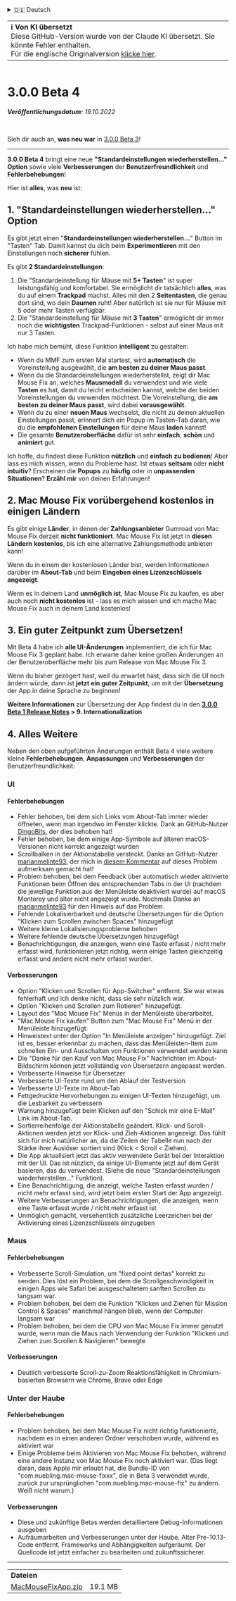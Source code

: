 <details>
<summary>🇩🇪 Deutsch</summary>

[🇬🇧 English (GitHub)](https://github.com/noah-nuebling/mac-mouse-fix/releases/tag/3.0.0-Beta-4)\
[🇦🇩 Català](https://redirect.macmousefix.com/?target=mmf-release&tag=3.0.0-Beta-4&locale=ca)\
**🇩🇪 Deutsch**\
[🇪🇸 Español](https://redirect.macmousefix.com/?target=mmf-release&tag=3.0.0-Beta-4&locale=es)\
[🇫🇷 Français](https://redirect.macmousefix.com/?target=mmf-release&tag=3.0.0-Beta-4&locale=fr)\
[🇮🇩 Indonesia](https://redirect.macmousefix.com/?target=mmf-release&tag=3.0.0-Beta-4&locale=id)\
[🇮🇹 Italiano](https://redirect.macmousefix.com/?target=mmf-release&tag=3.0.0-Beta-4&locale=it)\
[🇭🇺 Magyar](https://redirect.macmousefix.com/?target=mmf-release&tag=3.0.0-Beta-4&locale=hu)\
[🇳🇱 Nederlands](https://redirect.macmousefix.com/?target=mmf-release&tag=3.0.0-Beta-4&locale=nl)\
[🇵🇱 Polski](https://redirect.macmousefix.com/?target=mmf-release&tag=3.0.0-Beta-4&locale=pl)\
[🇧🇷 Português (Brasil)](https://redirect.macmousefix.com/?target=mmf-release&tag=3.0.0-Beta-4&locale=pt-BR)\
[🇵🇹 Português (Portugal)](https://redirect.macmousefix.com/?target=mmf-release&tag=3.0.0-Beta-4&locale=pt-PT)\
[🇷🇴 Română](https://redirect.macmousefix.com/?target=mmf-release&tag=3.0.0-Beta-4&locale=ro)\
[🇸🇪 Svenska](https://redirect.macmousefix.com/?target=mmf-release&tag=3.0.0-Beta-4&locale=sv)\
[🇻🇳 Tiếng Việt](https://redirect.macmousefix.com/?target=mmf-release&tag=3.0.0-Beta-4&locale=vi)\
[🇹🇷 Türkçe](https://redirect.macmousefix.com/?target=mmf-release&tag=3.0.0-Beta-4&locale=tr)\
[🇨🇿 Čeština](https://redirect.macmousefix.com/?target=mmf-release&tag=3.0.0-Beta-4&locale=cs)\
[🇬🇷 Ελληνικά](https://redirect.macmousefix.com/?target=mmf-release&tag=3.0.0-Beta-4&locale=el)\
[🇷🇺 Русский](https://redirect.macmousefix.com/?target=mmf-release&tag=3.0.0-Beta-4&locale=ru)\
[🇺🇦 Українська](https://redirect.macmousefix.com/?target=mmf-release&tag=3.0.0-Beta-4&locale=uk)\
[🇮🇱 עברית](https://redirect.macmousefix.com/?target=mmf-release&tag=3.0.0-Beta-4&locale=he)\
[🇸🇦 العربية](https://redirect.macmousefix.com/?target=mmf-release&tag=3.0.0-Beta-4&locale=ar)\
[🇮🇳 हिन्दी](https://redirect.macmousefix.com/?target=mmf-release&tag=3.0.0-Beta-4&locale=hi)\
[🇹🇭 ไทย](https://redirect.macmousefix.com/?target=mmf-release&tag=3.0.0-Beta-4&locale=th)\
[🇨🇳 中文 (简体)](https://redirect.macmousefix.com/?target=mmf-release&tag=3.0.0-Beta-4&locale=zh-Hans)\
[🇨🇳 中文 (繁體)](https://redirect.macmousefix.com/?target=mmf-release&tag=3.0.0-Beta-4&locale=zh-Hant)\
[🇭🇰 中文（香港)](https://redirect.macmousefix.com/?target=mmf-release&tag=3.0.0-Beta-4&locale=zh-HK)\
[🇯🇵 日本語](https://redirect.macmousefix.com/?target=mmf-release&tag=3.0.0-Beta-4&locale=ja)\
[🇰🇷 한국어](https://redirect.macmousefix.com/?target=mmf-release&tag=3.0.0-Beta-4&locale=ko)\
[Help translate Mac Mouse Fix to different languages!](https://github.com/noah-nuebling/mac-mouse-fix/discussions/731)
</details>
<table align=><td>
<b>ℹ️ Von KI übersetzt</b><br>
Diese GitHub-Version wurde von der Claude KI übersetzt. Sie könnte Fehler enthalten.<br>
Für die englische Originalversion <a href="https://github.com/noah-nuebling/mac-mouse-fix/releases/tag/3.0.0-Beta-4">klicke hier</a>.
</td></table>

<table></table>

# 3.0.0 Beta 4
***Veröffentlichungsdatum:** 19.10.2022*

<br>

Sieh dir auch an, **was neu war** in [3.0.0 Beta 3](https://redirect.macmousefix.com/?target=mmf-release&tag=3.0.0-Beta-3&locale=de)!

---

**3.0.0 Beta 4** bringt eine neue **"Standardeinstellungen wiederherstellen..." Option** sowie viele **Verbesserungen** der **Benutzerfreundlichkeit** und **Fehlerbehebungen**!

Hier ist **alles**, was **neu** ist:

## 1. "Standardeinstellungen wiederherstellen..." Option

Es gibt jetzt einen "**Standardeinstellungen wiederherstellen...**" Button im "Tasten" Tab.
Damit kannst du dich beim **Experimentieren** mit den Einstellungen noch **sicherer** fühlen.

Es gibt **2 Standardeinstellungen**:

1. Die "Standardeinstellung für Mäuse mit **5+ Tasten**" ist super leistungsfähig und komfortabel. Sie ermöglicht dir tatsächlich **alles**, was du auf einem **Trackpad** machst. Alles mit den 2 **Seitentasten**, die genau dort sind, wo dein **Daumen** ruht! Aber natürlich ist sie nur für Mäuse mit 5 oder mehr Tasten verfügbar.
2. Die "Standardeinstellung für Mäuse mit **3 Tasten**" ermöglicht dir immer noch die **wichtigsten** Trackpad-Funktionen - selbst auf einer Maus mit nur 3 Tasten.

Ich habe mich bemüht, diese Funktion **intelligent** zu gestalten:

- Wenn du MMF zum ersten Mal startest, wird **automatisch** die Voreinstellung ausgewählt, die **am besten zu deiner Maus passt**.
- Wenn du die Standardeinstellungen wiederherstellst, zeigt dir Mac Mouse Fix an, welches **Mausmodell** du verwendest und wie viele **Tasten** es hat, damit du leicht entscheiden kannst, welche der beiden Voreinstellungen du verwenden möchtest. Die Voreinstellung, die **am besten zu deiner Maus passt**, wird dabei **vorausgewählt**.
- Wenn du zu einer **neuen Maus** wechselst, die nicht zu deinen aktuellen Einstellungen passt, erinnert dich ein Popup im Tasten-Tab daran, wie du die **empfohlenen Einstellungen** für deine Maus **laden** kannst!
- Die gesamte **Benutzeroberfläche** dafür ist sehr **einfach**, **schön** und **animiert** gut.

Ich hoffe, du findest diese Funktion **nützlich** und **einfach zu bedienen**! Aber lass es mich wissen, wenn du Probleme hast.
Ist etwas **seltsam** oder **nicht intuitiv**? Erscheinen die **Popups** zu **häufig** oder in **unpassenden Situationen**? **Erzähl mir** von deinen Erfahrungen!

## 2. Mac Mouse Fix vorübergehend kostenlos in einigen Ländern

Es gibt einige **Länder**, in denen der **Zahlungsanbieter** Gumroad von Mac Mouse Fix derzeit **nicht funktioniert**.
Mac Mouse Fix ist jetzt in **diesen Ländern** **kostenlos**, bis ich eine alternative Zahlungsmethode anbieten kann!

Wenn du in einem der kostenlosen Länder bist, werden Informationen darüber im **About-Tab** und beim **Eingeben eines Lizenzschlüssels** **angezeigt**.

Wenn es in deinem Land **unmöglich ist**, Mac Mouse Fix zu kaufen, es aber auch noch **nicht kostenlos** ist - lass es mich wissen und ich mache Mac Mouse Fix auch in deinem Land kostenlos!

## 3. Ein guter Zeitpunkt zum Übersetzen!

Mit Beta 4 habe ich **alle UI-Änderungen** implementiert, die ich für Mac Mouse Fix 3 geplant habe. Ich erwarte daher keine großen Änderungen an der Benutzeroberfläche mehr bis zum Release von Mac Mouse Fix 3.

Wenn du bisher gezögert hast, weil du erwartet hast, dass sich die UI noch ändern würde, dann ist **jetzt ein guter Zeitpunkt**, um mit der **Übersetzung** der App in deine Sprache zu beginnen!

**Weitere Informationen** zur Übersetzung der App findest du in den **[3.0.0 Beta 1 Release Notes](https://redirect.macmousefix.com/?target=mmf-release&tag=3.0.0-Beta-1.1&locale=de) > 9. Internationalization**

## 4. Alles Weitere

Neben den oben aufgeführten Änderungen enthält Beta 4 viele weitere kleine **Fehlerbehebungen**, **Anpassungen** und **Verbesserungen** der Benutzerfreundlichkeit:

### UI

#### Fehlerbehebungen

- Fehler behoben, bei dem sich Links vom About-Tab immer wieder öffneten, wenn man irgendwo im Fenster klickte. Dank an GitHub-Nutzer [DingoBits](https://github.com/DingoBits), der dies behoben hat!
- Fehler behoben, bei dem einige App-Symbole auf älteren macOS-Versionen nicht korrekt angezeigt wurden
- Scrollbalken in der Aktionstabelle versteckt. Danke an GitHub-Nutzer [marianmelinte93](https://github.com/marianmelinte93), der mich in [diesem Kommentar](https://github.com/noah-nuebling/mac-mouse-fix/discussions/366#discussioncomment-3728994) auf dieses Problem aufmerksam gemacht hat!
- Problem behoben, bei dem Feedback über automatisch wieder aktivierte Funktionen beim Öffnen des entsprechenden Tabs in der UI (nachdem die jeweilige Funktion aus der Menüleiste deaktiviert wurde) auf macOS Monterey und älter nicht angezeigt wurde. Nochmals Danke an [marianmelinte93](https://github.com/marianmelinte93) für den Hinweis auf das Problem.
- Fehlende Lokalisierbarkeit und deutsche Übersetzungen für die Option "Klicken zum Scrollen zwischen Spaces" hinzugefügt
- Weitere kleine Lokalisierungsprobleme behoben
- Weitere fehlende deutsche Übersetzungen hinzugefügt
- Benachrichtigungen, die anzeigen, wenn eine Taste erfasst / nicht mehr erfasst wird, funktionieren jetzt richtig, wenn einige Tasten gleichzeitig erfasst und andere nicht mehr erfasst wurden.

#### Verbesserungen

- Option "Klicken und Scrollen für App-Switcher" entfernt. Sie war etwas fehlerhaft und ich denke nicht, dass sie sehr nützlich war.
- Option "Klicken und Scrollen zum Rotieren" hinzugefügt.
- Layout des "Mac Mouse Fix" Menüs in der Menüleiste überarbeitet.
- "Mac Mouse Fix kaufen" Button zum "Mac Mouse Fix" Menü in der Menüleiste hinzugefügt.
- Hinweistext unter der Option "In Menüleiste anzeigen" hinzugefügt. Ziel ist es, besser erkennbar zu machen, dass das Menüleisten-Item zum schnellen Ein- und Ausschalten von Funktionen verwendet werden kann
- Die "Danke für den Kauf von Mac Mouse Fix" Nachrichten im About-Bildschirm können jetzt vollständig von Übersetzern angepasst werden.
- Verbesserte Hinweise für Übersetzer
- Verbesserte UI-Texte rund um den Ablauf der Testversion
- Verbesserte UI-Texte im About-Tab
- Fettgedruckte Hervorhebungen zu einigen UI-Texten hinzugefügt, um die Lesbarkeit zu verbessern
- Warnung hinzugefügt beim Klicken auf den "Schick mir eine E-Mail" Link im About-Tab.
- Sortierreihenfolge der Aktionstabelle geändert. Klick- und Scroll-Aktionen werden jetzt vor Klick- und Zieh-Aktionen angezeigt. Das fühlt sich für mich natürlicher an, da die Zeilen der Tabelle nun nach der Stärke ihrer Auslöser sortiert sind (Klick < Scroll < Ziehen).
- Die App aktualisiert jetzt das aktiv verwendete Gerät bei der Interaktion mit der UI. Das ist nützlich, da einige UI-Elemente jetzt auf dem Gerät basieren, das du verwendest. (Siehe die neue "Standardeinstellungen wiederherstellen..." Funktion).
- Eine Benachrichtigung, die anzeigt, welche Tasten erfasst wurden / nicht mehr erfasst sind, wird jetzt beim ersten Start der App angezeigt.
- Weitere Verbesserungen an Benachrichtigungen, die anzeigen, wenn eine Taste erfasst wurde / nicht mehr erfasst ist
- Unmöglich gemacht, versehentlich zusätzliche Leerzeichen bei der Aktivierung eines Lizenzschlüssels einzugeben

### Maus

#### Fehlerbehebungen

- Verbesserte Scroll-Simulation, um "fixed point deltas" korrekt zu senden. Dies löst ein Problem, bei dem die Scrollgeschwindigkeit in einigen Apps wie Safari bei ausgeschaltetem sanften Scrollen zu langsam war.
- Problem behoben, bei dem die Funktion "Klicken und Ziehen für Mission Control & Spaces" manchmal hängen blieb, wenn der Computer langsam war
- Problem behoben, bei dem die CPU von Mac Mouse Fix immer genutzt wurde, wenn man die Maus nach Verwendung der Funktion "Klicken und Ziehen zum Scrollen & Navigieren" bewegte

#### Verbesserungen

- Deutlich verbesserte Scroll-zu-Zoom Reaktionsfähigkeit in Chromium-basierten Browsern wie Chrome, Brave oder Edge

### Unter der Haube

#### Fehlerbehebungen

- Problem behoben, bei dem Mac Mouse Fix nicht richtig funktionierte, nachdem es in einen anderen Ordner verschoben wurde, während es aktiviert war
- Einige Probleme beim Aktivieren von Mac Mouse Fix behoben, während eine andere Instanz von Mac Mouse Fix noch aktiviert war. (Das liegt daran, dass Apple mir erlaubt hat, die Bundle-ID von "com.nuebling.mac-mouse-fixxx", die in Beta 3 verwendet wurde, zurück zur ursprünglichen "com.nuebling.mac-mouse-fix" zu ändern. Weiß nicht warum.)

#### Verbesserungen

- Diese und zukünftige Betas werden detailliertere Debug-Informationen ausgeben
- Aufräumarbeiten und Verbesserungen unter der Haube. Alter Pre-10.13-Code entfernt. Frameworks und Abhängigkeiten aufgeräumt. Der Quellcode ist jetzt einfacher zu bearbeiten und zukunftssicherer.

---

<table align="start">
<tr>
    <td colspan=2>
        <b>Dateien</b>
    </td>
</tr>
<tr>
    <td><a href="https://github.com/noah-nuebling/mac-mouse-fix/releases/download/3.0.0-Beta-4/MacMouseFixApp.zip">MacMouseFixApp.zip</a></td>
    <td>19.1 MB</td>
</tr>
</table>